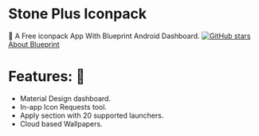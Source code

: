 # Stone Plus Iconpack

:blue_heart: A Free iconpack App With Blueprint Android Dashboard. [![GitHub stars](https://img.shields.io/github/stars/jahirfiquitiva/Blueprint.svg?style=social&label=Star)](https://github.com/jahirfiquitiva/Blueprint)
[About Blueprint](https://github.com/jahirfiquitiva/Blueprint/releases)

# Features: :radio_button: 
- Material Design dashboard.
- In-app Icon Requests tool.
- Apply section with 20 supported launchers.
- Cloud based Wallpapers.
